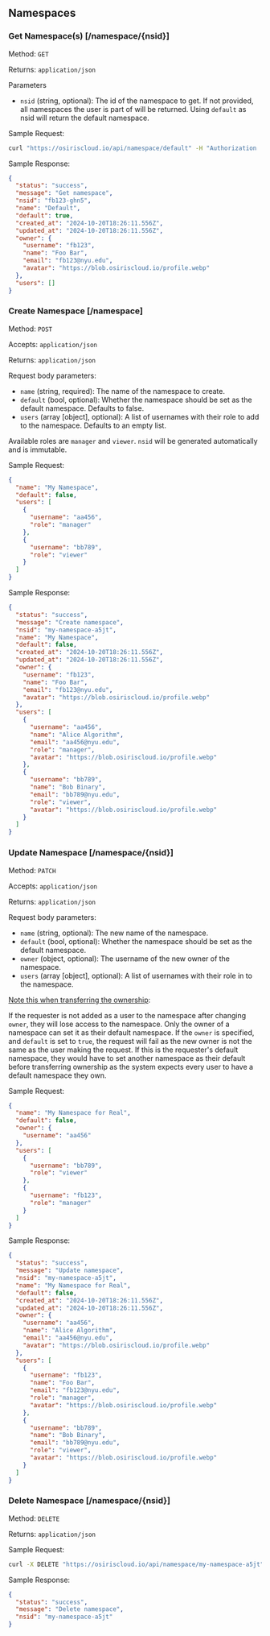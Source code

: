 ## Namespaces

### Get Namespace(s) [/namespace/{nsid}]

Method: `GET`

Returns: `application/json`

Parameters

- `nsid` (string, optional): The id of the namespace to get. If not provided, all namespaces the user is part of will be
  returned. Using `default` as nsid will return the default namespace.

Sample Request:

```bash
curl "https://osiriscloud.io/api/namespace/default" -H "Authorization : Token <token>"
```

Sample Response:

```json
{
  "status": "success",
  "message": "Get namespace",
  "nsid": "fb123-ghn5",
  "name": "Default",
  "default": true,
  "created_at": "2024-10-20T18:26:11.556Z",
  "updated_at": "2024-10-20T18:26:11.556Z",
  "owner": {
    "username": "fb123",
    "name": "Foo Bar",
    "email": "fb123@nyu.edu",
    "avatar": "https://blob.osiriscloud.io/profile.webp"
  },
  "users": []
}
```

### Create Namespace [/namespace]

Method: `POST`

Accepts: `application/json`

Returns: `application/json`

Request body parameters:

- `name` (string, required): The name of the namespace to create.
- `default` (bool, optional): Whether the namespace should be set as the default namespace. Defaults to false.
- `users` (array [object], optional): A list of usernames with their role to add to the namespace. Defaults to an empty
  list.

Available roles are `manager` and `viewer`. `nsid` will be generated automatically and is immutable.

Sample Request:

```json
{
  "name": "My Namespace",
  "default": false,
  "users": [
    {
      "username": "aa456",
      "role": "manager"
    },
    {
      "username": "bb789",
      "role": "viewer"
    }
  ]
}
```

Sample Response:

```json
{
  "status": "success",
  "message": "Create namespace",
  "nsid": "my-namespace-a5jt",
  "name": "My Namespace",
  "default": false,
  "created_at": "2024-10-20T18:26:11.556Z",
  "updated_at": "2024-10-20T18:26:11.556Z",
  "owner": {
    "username": "fb123",
    "name": "Foo Bar",
    "email": "fb123@nyu.edu",
    "avatar": "https://blob.osiriscloud.io/profile.webp"
  },
  "users": [
    {
      "username": "aa456",
      "name": "Alice Algorithm",
      "email": "aa456@nyu.edu",
      "role": "manager",
      "avatar": "https://blob.osiriscloud.io/profile.webp"
    },
    {
      "username": "bb789",
      "name": "Bob Binary",
      "email": "bb789@nyu.edu",
      "role": "viewer",
      "avatar": "https://blob.osiriscloud.io/profile.webp"
    }
  ]
}
```

### Update Namespace [/namespace/{nsid}]

Method: `PATCH`

Accepts: `application/json`

Returns: `application/json`

Request body parameters:

- `name` (string, optional): The new name of the namespace.
- `default` (bool, optional): Whether the namespace should be set as the default namespace.
- `owner` (object, optional): The username of the new owner of the namespace.
- `users` (array [object], optional): A list of usernames with their role in to the namespace.

<u>Note this when transferring the ownership</u>:

If the requester is not added as a user to the namespace after changing `owner`, they will lose access to the namespace.
Only the owner of a namespace can set it as their default namespace. If the `owner` is specified, and `default` is set
to `true`, the request will fail as the new owner is not the same as the user making the request. If this is the
requester's default namespace, they would have to set another namespace as their default before transferring
ownership as the system expects every user to have a default namespace they own.

Sample Request:

```json
{
  "name": "My Namespace for Real",
  "default": false,
  "owner": {
    "username": "aa456"
  },
  "users": [
    {
      "username": "bb789",
      "role": "viewer"
    },
    {
      "username": "fb123",
      "role": "manager"
    }
  ]
}
```

Sample Response:

```json
{
  "status": "success",
  "message": "Update namespace",
  "nsid": "my-namespace-a5jt",
  "name": "My Namespace for Real",
  "default": false,
  "created_at": "2024-10-20T18:26:11.556Z",
  "updated_at": "2024-10-20T18:26:11.556Z",
  "owner": {
    "username": "aa456",
    "name": "Alice Algorithm",
    "email": "aa456@nyu.edu",
    "avatar": "https://blob.osiriscloud.io/profile.webp"
  },
  "users": [
    {
      "username": "fb123",
      "name": "Foo Bar",
      "email": "fb123@nyu.edu",
      "role": "manager",
      "avatar": "https://blob.osiriscloud.io/profile.webp"
    },
    {
      "username": "bb789",
      "name": "Bob Binary",
      "email": "bb789@nyu.edu",
      "role": "viewer",
      "avatar": "https://blob.osiriscloud.io/profile.webp"
    }
  ]
}
```

### Delete Namespace [/namespace/{nsid}]

Method: `DELETE`

Returns: `application/json`

Sample Request:

```bash
curl -X DELETE "https://osiriscloud.io/api/namespace/my-namespace-a5jt" -H "Authorization: Token <token>"
```

Sample Response:

```json
{
  "status": "success",
  "message": "Delete namespace",
  "nsid": "my-namespace-a5jt"
}
```

